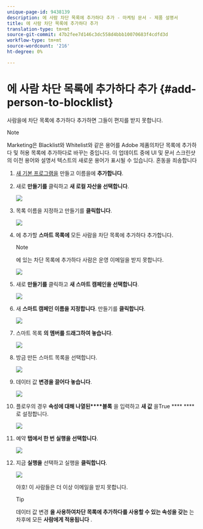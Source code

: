 ```yaml
---
unique-page-id: 9438139
description: 에 사람 차단 목록에 추가하다 추가 - 마케팅 문서 - 제품 설명서
title: 에 사람 차단 목록에 추가하다 추가
translation-type: tm+mt
source-git-commit: 47b2fee7d146c3dc558d4bbb10070683f4cdfd3d
workflow-type: tm+mt
source-wordcount: '216'
ht-degree: 0%

---
```



# 에 사람 차단 목록에 추가하다 추가 {#add-person-to-blocklist}

사람을에 차단 목록에 추가하다 추가하면 그들이 편지를 받지 못합니다.

>[!NOTE]
>
>Marketing은 Blacklist와 Whitelist와 같은 용어를 Adobe 제품의차단 목록에 추가하다 및 허용 목록에 추가하다로 바꾸는 중입니다. 이 업데이트 중에 UI 및 문서 스크린샷의 이전 용어와 설명서 텍스트의 새로운 용어가 표시될 수 있습니다. 혼동을 죄송합니다

1. [새 기본 프로그램을](../../../../product-docs/core-marketo-concepts/programs/creating-programs/create-a-program.md) 만들고 이름을에 **추가합니다**.
1. 새로 **만들기를** 클릭하고 **새 로컬 자산을 선택합니다**.

   ![](assets/image2015-8-14-11-3a0-3a46.png)

1. 목록 이름을 지정하고 만들기를 **클릭합니다**.

   ![](assets/image2015-8-14-11-3a2-3a26.png)

1. 에 추가할 **스마트 목록에** 모든 사람을 차단 목록에 추가하다 추가합니다.

   >[!NOTE]
   >
   >에 있는 차단 목록에 추가하다 사람은 운영 이메일을 받지 못합니다.

   ![](assets/three-6.png)

1. 새로 **만들기를** 클릭하고 **새 스마트 캠페인을 선택합니다**.

   ![](assets/image2015-8-14-11-3a12-3a35.png)

1. 새 **스마트 캠페인 이름을 지정합니다**. 만들기를 **클릭합니다**.

   ![](assets/image2015-8-14-11-3a13-3a36.png)

1. 스마트 목록 **의 멤버를 드래그하여 놓습니다**.

   ![](assets/image2015-8-14-11-3a16-3a34.png)

1. 방금 만든 스마트 목록을 선택합니다.

   ![](assets/image2015-8-14-11-3a17-3a5.png)

1. 데이터 값 **변경을 끌어다 놓습니다**.

   ![](assets/image2015-8-14-11-3a18-3a41.png)

1. 플로우의 경우 **속성에 대해 나열된****블록** 을 입력하고 **새 값** 을True **** ****&#x200B;로 설정합니다.

   ![](assets/image2015-8-14-11-3a21-3a1.png)

1. 예약 **탭에서 한 번** **실행을 선택합니다**.

   ![](assets/ten.png)

1. 지금 **실행을** 선택하고 실행을 **클릭합니다**.

   ![](assets/image2015-8-14-11-3a24-3a50.png)

   야호! 이 사람들은 더 이상 이메일을 받지 못합니다.

   >[!TIP]
   >
   >데이터 값 [](../../../../product-docs/core-marketo-concepts/smart-campaigns/creating-a-smart-campaign/create-a-new-smart-campaign.md) 변경 **을 사용하여차단 목록에 추가하다를 사용할 수 있는 속성을 갖는** 는 차후에 모든 **사람에게 적용됩니다** .

